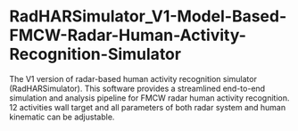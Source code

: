 # RadHARSimulator_V1-Model-Based-FMCW-Radar-Human-Activity-Recognition-Simulator
The V1 version of radar-based human activity recognition simulator (RadHARSimulator). This software provides a streamlined end-to-end simulation and analysis pipeline for FMCW radar human activity recognition. 12 activities  wall target  and all parameters of both radar system and human kinematic can be adjustable.
